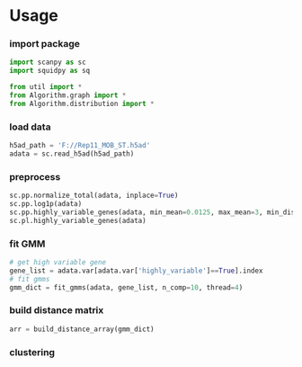 # Usage

### import package
```python
import scanpy as sc
import squidpy as sq

from util import *
from Algorithm.graph import *
from Algorithm.distribution import *
```

### load data
```python
h5ad_path = 'F://Rep11_MOB_ST.h5ad'
adata = sc.read_h5ad(h5ad_path)
```
### preprocess
```python
sc.pp.normalize_total(adata, inplace=True)
sc.pp.log1p(adata)
sc.pp.highly_variable_genes(adata, min_mean=0.0125, max_mean=3, min_disp=0.5)
sc.pl.highly_variable_genes(adata)
```
### fit GMM 
```python
# get high variable gene 
gene_list = adata.var[adata.var['highly_variable']==True].index
# fit gmms
gmm_dict = fit_gmms(adata, gene_list, n_comp=10, thread=4)
```
### build distance matrix
```python
arr = build_distance_array(gmm_dict)
```
### clustering
```python

```

